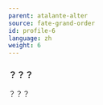 ```yaml
---
parent: atalante-alter
source: fate-grand-order
id: profile-6
language: zh
weight: 6
---
```


### ？？？

？？？
